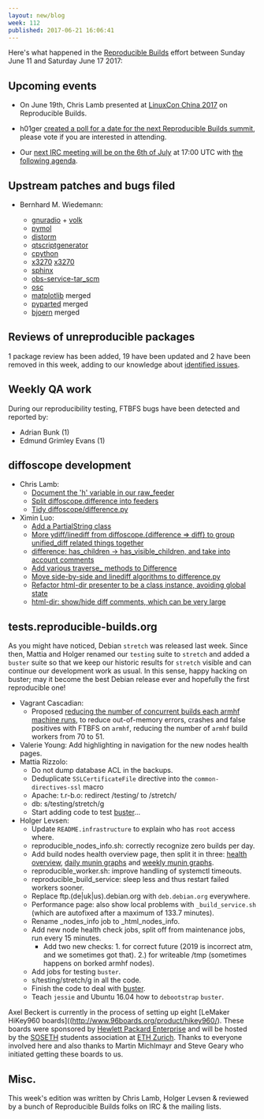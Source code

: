 ```yaml
---
layout: new/blog
week: 112
published: 2017-06-21 16:06:41
---
```


Here's what happened in the [Reproducible Builds](https://reproducible-builds.org) effort between Sunday June 11 and Saturday June 17 2017:

Upcoming events
---------------

- On June 19th, Chris Lamb presented at [LinuxCon China 2017](https://www.lfasiallc.com/linuxcon-containercon-cloudopen-china) on Reproducible Builds.

- h01ger [created a poll for a date for the next Reproducible Builds summit](https://framadate.org/GRiauaLT94hi7lYm), please vote if you are interested in attending.

- Our [next IRC meeting will be on the 6th of July](http://lists.alioth.debian.org/pipermail/reproducible-builds/Week-of-Mon-20170529/008785.html) at 17:00 UTC with [the following agenda](https://pad.riseup.net/p/reproducible-irc-meeting-10).


Upstream patches and bugs filed
-------------------------------

* Bernhard M. Wiedemann:

  * [gnuradio](https://github.com/gnuradio/gnuradio/pull/1322) + [volk](https://github.com/gnuradio/volk/pull/116)
  * [pymol](https://sourceforge.net/p/pymol/patches/12/)
  * [distorm](https://github.com/gdabah/distorm/pull/116)
  * [qtscriptgenerator](https://github.com/qt-labs/qtscriptgenerator/pull/1)
  * [cpython](https://github.com/python/cpython/pull/2263)
  * [x3270](https://sourceforge.net/p/x3270/code/merge-requests/1/) [x3270](https://sourceforge.net/p/x3270/code/merge-requests/2/)
  * [sphinx](https://github.com/sphinx-doc/sphinx/pull/3882)
  * [obs-service-tar_scm](https://github.com/openSUSE/obs-service-tar_scm/pull/168)
  * [osc](https://github.com/openSUSE/osc/pull/300)
  * [matplotlib](https://github.com/matplotlib/matplotlib/pull/8747) merged
  * [pyparted](https://github.com/rhinstaller/pyparted/pull/39) merged
  * [bjoern](https://github.com/jonashaag/bjoern/pull/102) merged

Reviews of unreproducible packages
----------------------------------

1 package review has been added, 19 have been updated and 2 have been removed in this week,
adding to our knowledge about [identified issues](https://tests.reproducible-builds.org/debian/index_issues.html).

Weekly QA work
--------------

During our reproducibility testing, FTBFS bugs have been detected and reported by:

 - Adrian Bunk (1)
 - Edmund Grimley Evans (1)

diffoscope development
----------------------

- Chris Lamb:
  - [Document the 'h' variable in our raw\_feeder](https://salsa.debian.org/reproducible-builds/diffoscope/commit/ad28ed3)
  - [Split diffoscope.difference into feeders](https://salsa.debian.org/reproducible-builds/diffoscope/commit/5efe539)
  - [Tidy diffoscope/difference.py](https://salsa.debian.org/reproducible-builds/diffoscope/commit/04008ee)
- Ximin Luo:
  - [Add a PartialString class](https://salsa.debian.org/reproducible-builds/diffoscope/commit/8051d6f)
  - [More ydiff/linediff from diffoscope.{difference => diff} to group unified\_diff related things together](https://salsa.debian.org/reproducible-builds/diffoscope/commit/56fcdec)
  - [difference: has\_children -> has\_visible\_children, and take into account comments](https://salsa.debian.org/reproducible-builds/diffoscope/commit/4afa1cc)
  - [Add various traverse\_ methods to Difference](https://salsa.debian.org/reproducible-builds/diffoscope/commit/f19e1ed)
  - [Move side-by-side and linediff algorithms to difference.py](https://salsa.debian.org/reproducible-builds/diffoscope/commit/d5b71fa)
  - [Refactor html-dir presenter to be a class instance, avoiding global state](https://salsa.debian.org/reproducible-builds/diffoscope/commit/2a0314c)
  - [html-dir: show/hide diff comments, which can be very large](https://salsa.debian.org/reproducible-builds/diffoscope/commit/bbfbe91)

tests.reproducible-builds.org
-----------------------------

As you might have noticed, Debian `stretch` was released last week. Since then, Mattia and Holger renamed our `testing` suite to `stretch` and added a `buster` suite so that we keep our historic results for `stretch` visible and can continue our development work as usual. In this sense, happy hacking on buster; may it become the best Debian release ever and hopefully the first reproducible one!

- Vagrant Cascadian:
  - Proposed [reducing the number of concurrent builds each armhf machine runs](https://bugs.debian.org/864686),
    to reduce out-of-memory errors, crashes and false positives with FTBFS
    on     `armhf`, reducing the number of `armhf` build workers from 70 to 51.
- Valerie Young: Add highlighting in navigation for the new nodes health pages.
- Mattia Rizzolo:
  - Do not dump database ACL in the backups.
  - Deduplicate `SSLCertificateFile` directive into the `common-directives-ssl` macro
  - Apache: t.r-b.o: redirect /testing/ to /stretch/
  - db: s/testing/stretch/g
  - Start adding code to test [buster](https://tests.reproducible-builds.org/debian/buster/index_suite_amd64_stats.html)...
- Holger Levsen:
  - Update `README.infrastructure` to explain who has `root` access where.
  - reproducible_nodes_info.sh: correctly recognize zero builds per day.
  - Add build nodes health overview page, then split it in three: [health overview](https://tests.reproducible-builds.org/debian/index_nodes_health.html), [daily munin graphs](https://tests.reproducible-builds.org/debian/index_nodes_daily_graphs.html) and [weekly munin graphs](https://tests.reproducible-builds.org/debian/index_nodes_weekly_graphs.html).
  - reproducible_worker.sh: improve handling of systemctl timeouts.
  - reproducible_build_service: sleep less and thus restart failed workers sooner.
  - Replace ftp.(de|uk|us).debian.org with `deb.debian.org` everywhere.
  - Performance page: also show local problems with `_build_service.sh` (which are autofixed after a maximum of 133.7 minutes).
  - Rename _nodes_info job to _html_nodes_info.
  - Add new node health check jobs, split off from maintenance jobs, run every 15 minutes.
    - Add two new checks: 1. for correct future (2019 is incorrect atm, and we sometimes got that). 2.) for writeable /tmp (sometimes happens on borked armhf nodes).
  - Add jobs for testing `buster`.
  - s/testing/stretch/g in all the code.
  - Finish the code to deal with [buster](https://tests.reproducible-builds.org/debian/buster/index_suite_amd64_stats.html).
  - Teach `jessie` and Ubuntu 16.04 how to `debootstrap` `buster`.

Axel Beckert is currently in the process of setting up eight [LeMaker HiKey960 boards]((http://www.96boards.org/product/hikey960/). These boards were sponsored by [Hewlett Packard Enterprise](https://www.hpe.com/) and will be hosted by the [SOSETH](https://sos.ethz.ch/) students association at [ETH Zurich](https://www.ethz.ch/). Thanks to everyone involved here and also thanks to Martin Michlmayr and Steve Geary who initiated getting these boards to us.


Misc.
-----

This week's edition was written by Chris Lamb, Holger Levsen & reviewed by a bunch of Reproducible Builds folks on IRC & the mailing lists.
